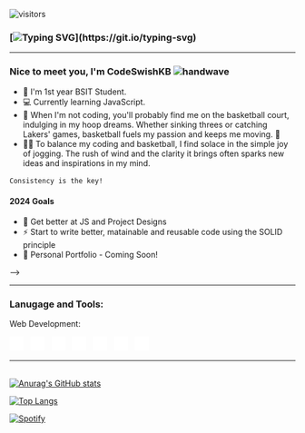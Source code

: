 <!-- <img align="right" src="https://visitor-badge.laobi.icu/badge?page_id=CodeSwishKB.CodeSwishKB" /> -->

![visitors](https://visitor-badge.laobi.icu/badge?CodeSwishKB=CodeSwishKB)

### [![Typing SVG](https://readme-typing-svg.herokuapp.com?color=%230DA47F&size=28&duration=3800&vCenter=true&width=550&height=40&lines=Welcome+to+CodeSwishKB's+Github!)](https://git.io/typing-svg)

<hr>

### Nice to meet you, I'm CodeSwishKB <img src="https://raw.githubusercontent.com/MartinHeinz/MartinHeinz/master/wave.gif" width="28" height="28" alt="handwave" />

- :school: I'm 1st year BSIT Student.
- :computer: Currently learning JavaScript.
- :basketball: When I'm not coding, you'll probably find me on the basketball court, indulging in my hoop dreams. Whether sinking threes or catching Lakers' games, basketball fuels my passion and keeps me moving. 🏀
- 🏃‍♂️ To balance my coding and basketball, I find solace in the simple joy of jogging. The rush of wind and the clarity it brings often sparks new ideas and inspirations in my mind.

```diff
Consistency is the key!
```

#### 2024 Goals

- :muscle: Get better at JS and Project Designs
- :zap: Start to write better, matainable and reusable code using the SOLID principle
- :construction: Personal Portfolio - Coming Soon!

<!-- <hr>

<!-- ### Connect with me:

[<img alt= "linkedin" src="./images/linkedin.svg" width="25">](https://ph.linkedin.com/in/kyle-barco-09182b279)&nbsp;&nbsp; --> -->

<hr>

### Lanugage and Tools:

Web Development:

<img alt= "vsc" src="/images/Web/1.vsc.svg" width="25">&nbsp;&nbsp;
<img alt="html5" src="/images/Web/2.html5.svg" width="25">&nbsp;&nbsp;
<img alt= "css3" src="/images/Web/3.css3.svg" width="25">&nbsp;&nbsp;
<img alt="javscript" src="/images/Web/4.javascript.svg" width="25">&nbsp;&nbsp;
<img alt= "git" src="/images/Web/7.git.svg" width="25">&nbsp;&nbsp;
<img alt="npm" src="/images/Web/8.npm.svg" width="25">&nbsp;&nbsp;
<img alt= "jest" src="/images/Web/9.jest.svg" width="25" height="25">&nbsp;&nbsp;

<hr>

<br>[![Anurag's GitHub stats](https://github-readme-stats.vercel.app/api?username=CodeSwishKB&hide=stars&count_private=true&show_icons=true&theme=gotham)](https://github.com/anuraghazra/github-readme-stats)

[![Top Langs](https://github-readme-stats.vercel.app/api/top-langs/?username=CodeSwishKB&layout=compact&theme=gotham&card_width=445)](https://github.com/anuraghazra/github-readme-stats)

[![Spotify](https://spotify-now-playing-anthonydwan.vercel.app/api/spotify?background_color=0d1117&border_color=ffffff&background_color=020d0f)](https://open.spotify.com/user/anthonydwan)

